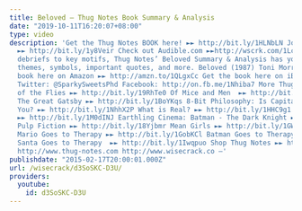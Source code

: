 ```yaml
---
title: Beloved – Thug Notes Book Summary & Analysis
date: "2019-10-11T16:20:07+08:00"
type: video
description: 'Get the Thug Notes BOOK here! ►► http://bit.ly/1HLNbLN Join Wisecrack!
  ►► http://bit.ly/1y8Veir Check out Audible.com ►►http://wscrk.com/1LcBqX3 From plot
  debriefs to key motifs, Thug Notes’ Beloved Summary & Analysis has you covered with
  themes, symbols, important quotes, and more. Beloved (1987) Toni Morrison Get the
  book here on Amazon ►► http://amzn.to/1QLgxCc Get the book here on iBooks ►► http://apple.co/1fCdfDh
  Twitter: @SparkySweetsPhd Facebook: http://on.fb.me/1Nhiba7 More Thug Notes: Lord
  of the Flies ►► http://bit.ly/19RhTe0 Of Mice and Men  ►► http://bit.ly/1GokKHn
  The Great Gatsby ►► http://bit.ly/1BoYKqs 8-Bit Philosophy: Is Capitalism Bad For
  You? ►► http://bit.ly/1NhhX2P What is Real? ►► http://bit.ly/1HHC9g1 What is Marxism?
  ►► http://bit.ly/1M0dINJ Earthling Cinema: Batman - The Dark Knight ►► http://bit.ly/1buIi1J
  Pulp Fiction ►► http://bit.ly/18Yjbmr Mean Girls ►► http://bit.ly/1GWjlpy Pop Psych:
  Mario Goes to Therapy ►► http://bit.ly/1GobKCl Batman Goes to Therapy ►► http://bit.ly/1xhmXCy
  Santa Goes to Therapy  ►► http://bit.ly/1Iwqpuo Shop Thug Notes ►► http://shop.thug-notes.com
  http://www.thug-notes.com http://www.wisecrack.co –'
publishdate: "2015-02-17T20:00:01.000Z"
url: /wisecrack/d3SoSKC-D3U/
providers:
  youtube:
    id: d3SoSKC-D3U
---
```

